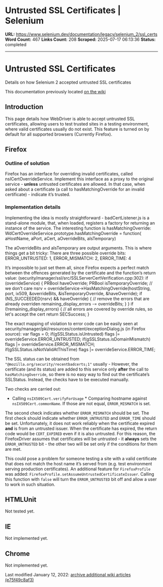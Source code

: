 # Untrusted SSL Certificates | Selenium

**URL:** https://www.selenium.dev/documentation/legacy/selenium_2/ssl_certs
**Word Count:** 467
**Links Count:** 208
**Scraped:** 2025-07-17 06:13:36
**Status:** completed

---

# Untrusted SSL Certificates

Details on how Selenium 2 accepted untrusted SSL certificates

This documentation previously located [on the wiki](https://github.com/SeleniumHQ/selenium/wiki/Untrusted-SSL-Certificates)

## Introduction

This page details how WebDriver is able to accept untrusted SSL certificates, allowing users to test trusted sites in a testing environment, where valid certificates usually do not exist. This feature is turned on by default for all supported browsers \(Currently Firefox\).

## Firefox

### Outline of solution

Firefox has an interface for overriding invalid certificates, called nsICertOverrideService. Implement this interface as a proxy to the original service - **unless** untrusted certificates are allowed. In that case, when asked about a certificate \(a call to hasMatchingOverride for an invalid certificate\) - indicate it’s trusted.

### Implementation details

Implementing the idea is mostly straightforward - badCertListener.js is a stand-alone module, that, when loaded, registers a factory for returning an instance of the service. The interesting function is hasMatchingOverride:               WdCertOverrideService.prototype.hasMatchingOverride = function(         aHostName, aPort, aCert, aOverrideBits, aIsTemporary)     

The aOverrideBits and aIsTemporary are output arguments. This is where things get a bit tricky: There are three possible override bits:                 ERROR_UNTRUSTED: 1,       ERROR_MISMATCH: 2,       ERROR_TIME: 4     

It’s impossible to just set them all, since Firefox expects a perfect match between the offences generated by the certificate and the function’s return value: \(security/manager/ssl/src/SSLServerCertVerification.cpp:302\):                 if (overrideService)       {         PRBool haveOverride;         PRBool isTemporaryOverride; // we don't care                nsrv = overrideService->HasMatchingOverride(hostString, port,                                                     ix509,                                                      &overrideBits,                                                     &isTemporaryOverride,                                                      &haveOverride);         if (NS_SUCCEEDED(nsrv) && haveOverride)          {           // remove the errors that are already overriden           remaining_display_errors -= overrideBits;         }       }            if (!remaining_display_errors) {         // all errors are covered by override rules, so let's accept the cert         return SECSuccess;       }     

The exact mapping of violation to error code can be easily seen at security/manager/pki/resources/content/exceptionDialog.js \(in Firefox source\):                 var flags = 0;       if(gSSLStatus.isUntrusted)         flags |= overrideService.ERROR_UNTRUSTED;       if(gSSLStatus.isDomainMismatch)         flags |= overrideService.ERROR_MISMATCH;       if(gSSLStatus.isNotValidAtThisTime)         flags |= overrideService.ERROR_TIME;     

The SSL status can be obtained from `"@mozilla.org/security/recentbadcerts;1"` usually - However, the certificate \(and its status\) are added to this service only **after** the call to `hasMatchingOverride`, so there is no easy way to find out the certificate’s SSLStatus. Instead, the checks have to be executed manually.

Two checks are carried out:

  * Calling `nsIX509Cert.verifyForUsage`   * Comparing hostname against `nsIX509Cert.commonName`. If those are not equal, `ERROR_MISMATCH` is set.

The second check indicates whether `ERROR_MISMATCH` should be set. The first check should indicate whether `ERROR_UNTRUSTED` and `ERROR_TIME` should be set. Unfortunately, it does not work reliably when the certificate expired **and** is from an untrusted issuer. When the certificate has expired, the return code would be `CERT_EXPIRED` even if it is also untrusted. For this reason, the FirefoxDriver assumes that certificates will be untrusted - it **always** sets the `ERROR_UNTRUSTED` bit - the other two will be set only if the conditions for them are met.

This could pose a problem for someone testing a site with a valid certificate that does not match the host name it’s served from \(e.g. test environment serving production certificates\). An additional feature for `FirefoxProfile` was added: `FirefoxProfile.setAssumeUntrustedCertificateIssuer`. Calling this function with `false` will turn the `ERROR_UNTRUSTED` bit off and allow a user to work in such situation.

## HTMLUnit

Not tested yet.

## IE

Not implemented yet.

## Chrome

Not implemented yet.

Last modified January 12, 2022: [archive additional wiki articles \(e75f49c8af3\)](https://github.com/SeleniumHQ/seleniumhq.github.io/commit/e75f49c8af3399b86b1df1c28b1c3c61e1c99fb5)